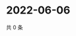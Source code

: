 # 2022-06-06

共 0 条

<!-- BEGIN WEIBO -->
<!-- 最后更新时间 Mon Jun 06 2022 12:27:09 GMT+0800 (China Standard Time) -->

<!-- END WEIBO -->
